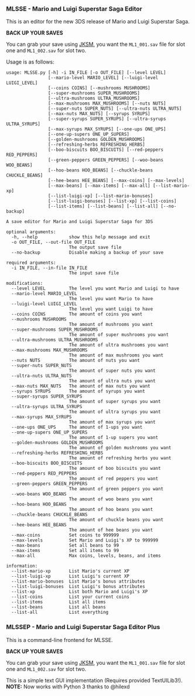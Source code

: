 ### MLSSE - Mario and Luigi Superstar Saga Editor

This is an editor for the new 3DS release of Mario and Luigi Superstar Saga.

**BACK UP YOUR SAVES**

You can grab your save using [JKSM](https://gbatemp.net/threads/release-jks-savemanager-homebrew-cia-save-manager.413143/), you want the `ML1_001.sav` file for slot one and `ML1_002.sav` for slot two.

Usage is as follows:
```
usage: MLSSE.py [-h] -i IN_FILE [-o OUT_FILE] [--level LEVEL]
                [--mario-level MARIO_LEVEL] [--luigi-level LUIGI_LEVEL]
                [--coins COINS] [--mushrooms MUSHROOMS]
                [--super-mushrooms SUPER_MUSHROOMS]
                [--ultra-mushrooms ULTRA_MUSHROOMS]
                [--max-mushrooms MAX_MUSHROOMS] [--nuts NUTS]
                [--super-nuts SUPER_NUTS] [--ultra-nuts ULTRA_NUTS]
                [--max-nuts MAX_NUTS] [--syrups SYRUPS]
                [--super-syrups SUPER_SYRUPS] [--ultra-syrups ULTRA_SYRUPS]
                [--max-syrups MAX_SYRUPS] [--one-ups ONE_UPS]
                [--one-up-supers ONE_UP_SUPERS]
                [--golden-mushrooms GOLDEN_MUSHROOMS]
                [--refreshing-herbs REFRESHING_HERBS]
                [--boo-biscuits BOO_BISCUITS] [--red-peppers RED_PEPPERS]
                [--green-peppers GREEN_PEPPERS] [--woo-beans WOO_BEANS]
                [--hoo-beans HOO_BEANS] [--chuckle-beans CHUCKLE_BEANS]
                [--hee-beans HEE_BEANS] [--max-coins] [--max-levels]
                [--max-beans] [--max-items] [--max-all] [--list-mario-xp]
                [--list-luigi-xp] [--list-mario-bonuses]
                [--list-luigi-bonuses] [--list-xp] [--list-coins]
                [--list-items] [--list-beans] [--list-all] [--no-backup]

A save editor for Mario and Luigi Superstar Saga for 3DS

optional arguments:
  -h, --help            show this help message and exit
  -o OUT_FILE, --out-file OUT_FILE
                        The output save file
  --no-backup           Disable making a backup of your save

required arguments:
  -i IN_FILE, --in-file IN_FILE
                        The input save file

modifications:
  --level LEVEL         The level you want Mario and Luigi to have
  --mario-level MARIO_LEVEL
                        The level you want Mario to have
  --luigi-level LUIGI_LEVEL
                        The level you want Luigi to have
  --coins COINS         The amount of coins you want
  --mushrooms MUSHROOMS
                        The amount of mushrooms you want
  --super-mushrooms SUPER_MUSHROOMS
                        The amount of super mushrooms you want
  --ultra-mushrooms ULTRA_MUSHROOMS
                        The amount of ultra mushrooms you want
  --max-mushrooms MAX_MUSHROOMS
                        The amount of max mushrooms you want
  --nuts NUTS           The amount of nuts you want
  --super-nuts SUPER_NUTS
                        The amount of super nuts you want
  --ultra-nuts ULTRA_NUTS
                        The amount of ultra nuts you want
  --max-nuts MAX_NUTS   The amount of max nuts you want
  --syrups SYRUPS       The amount of syrups you want
  --super-syrups SUPER_SYRUPS
                        The amount of super syrups you want
  --ultra-syrups ULTRA_SYRUPS
                        The amount of ultra syrups you want
  --max-syrups MAX_SYRUPS
                        The amount of max syrups you want
  --one-ups ONE_UPS     The amount of 1-ups you want
  --one-up-supers ONE_UP_SUPERS
                        The amount of 1-up supers you want
  --golden-mushrooms GOLDEN_MUSHROOMS
                        The amount of golden mushrooms you want
  --refreshing-herbs REFRESHING_HERBS
                        The amount of refreshing herbs you want
  --boo-biscuits BOO_BISCUITS
                        The amount of boo biscuits you want
  --red-peppers RED_PEPPERS
                        The amount of red peppers you want
  --green-peppers GREEN_PEPPERS
                        The amount of green peppers you want
  --woo-beans WOO_BEANS
                        The amount of woo beans you want
  --hoo-beans HOO_BEANS
                        The amount of hoo beans you want
  --chuckle-beans CHUCKLE_BEANS
                        The amount of chuckle beans you want
  --hee-beans HEE_BEANS
                        The amount of hee beans you want
  --max-coins           Set coins to 999999
  --max-levels          Set Mario and Luigi's XP to 999999
  --max-beans           Set all beans to 99
  --max-items           Set all items to 99
  --max-all             Max coins, levels, beans, and items

information:
  --list-mario-xp       List Mario's current XP
  --list-luigi-xp       List Luigi's current XP
  --list-mario-bonuses  List Mario's bonus attributes
  --list-luigi-bonuses  List Luigi's bonus attributes
  --list-xp             List both Mario and Luigi's XP
  --list-coins          List your current coins
  --list-items          List all items
  --list-beans          List all beans
  --list-all            List everything
```

### MLSSEP - Mario and Luigi Superstar Saga Editor Plus

This is a command-line frontend for MLSSE.

**BACK UP YOUR SAVES**

You can grab your save using [JKSM](https://gbatemp.net/threads/release-jks-savemanager-homebrew-cia-save-manager.413143/), you want the `ML1_001.sav` file for slot one and `ML1_002.sav` for slot two.

This is a simple text GUI implementation (Requires provided TextUILib3!). 
**NOTE:** Now works with Python 3 thanks to @hilexd
